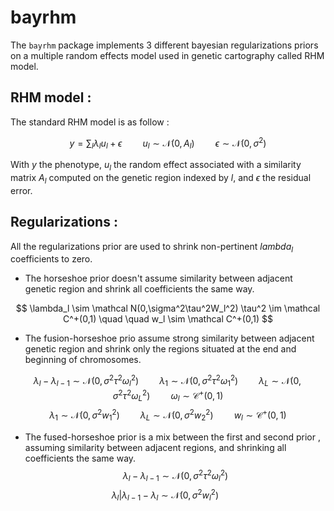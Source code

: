 # bayrhm
 
The `bayrhm` package implements 3 different bayesian regularizations priors on a multiple random effects model used in genetic cartography called RHM model.

## RHM model :

The standard RHM model is as follow :

$$
y = \sum_l \lambda_l u_l + \epsilon \quad \quad u_l \sim \mathcal N(0,A_l)\quad \quad \epsilon \sim \mathcal N(0,\sigma^2)
$$

With $y$ the phenotype, $u_l$ the random effect associated with a similarity matrix $A_l$ computed on the genetic region indexed by $l$, and $\epsilon$ the residual error.

## Regularizations :

All the regularizations prior are used to shrink non-pertinent $lambda_l$ coefficients to zero.

+ The horseshoe prior doesn't assume similarity between adjacent genetic region and shrink all coefficients the same way.

$$
\lambda_l \sim \mathcal N(0,\sigma^2\tau^2W_l^2) \tau^2 \im \mathcal C^+(0,1) \quad \quad w_l \sim \mathcal C^+(0,1)
$$

+ The fusion-horseshoe prio assume strong similarity between adjacent genetic region and shrink only the regions situated at the end and beginning of chromosomes.

$$
\lambda_l - \lambda_{l-1} \sim \mathcal N(0,\sigma^2\tau^2\omega_l^2) \quad \quad \lambda_1 \sim \mathcal N(0,\sigma^2\tau^2\omega_1^2) \quad \quad \lambda_L \sim \mathcal N(0,\sigma^2\tau^2\omega_L^2) \quad \quad \omega_l \sim \mathcal C^+(0,1)
$$
$$
\lambda_1 \sim \mathcal N(0,\sigma^2w_1^2) \quad \quad \lambda_L \sim \mathcal N(0,\sigma^2w_2^2) \quad \quad w_l \sim \mathcal C^+(0,1)
$$

+ The fused-horseshoe prior is a mix between the first and second prior , assuming similarity between adjacent regions, and shrinking all coefficients the same way.
$$
\lambda_l - \lambda_{l-1} \sim \mathcal N(0,\sigma^2\tau^2\omega_l^2)
$$
$$
\lambda_l|\lambda_{l-1}-\lambda_l \sim \mathcal N(0,\sigma^2w_l^2) \quad \quad 
$$

